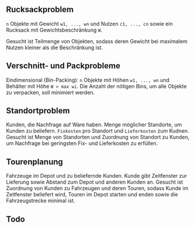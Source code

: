 ## Rucksackproblem
`n` Objekte mit Gewicht `w1, ..., wn` und Nutzen `c1, ..., cn` sowie ein Rucksack mit Gewichtsbeschränkung `W`.

Gesucht ist Teilmenge von Objekten, sodass deren Gewicht bei maximalem Nutzen kleiner als die Beschränkung ist.

## Verschnitt- und Packprobleme
Eindimensional (Bin-Packing):
`n` Objekte mit Höhen `w1, ..., wn` und Behälter mit Höhe `W > max wi`.
Die Anzahl der nötigen Bins, um alle Objekte zu verpacken, soll minimiert werden.

## Standortproblem
Kunden, die Nachfrage auf Ware haben. Menge möglicher Standorte, um Kunden zu beliefern. `Fixkosten` pro Standort und `Lieferkosten` zum Kudnen.
Gesucht ist Menge von Standorten und Zuordnung von Standort zu Kunden, um Nachfrage bei geringsten Fix- und Lieferkosten zu erfüllen.

## Tourenplanung
Fahrzeuge im Depot und zu beliefernde Kunden.
Kunde gibt Zeitfenster zur Lieferung sowie Abstand zum Depot und anderen Kunden an.
Gesucht ist Zuordnung von Kunden zu Fahrzeugen und deren Touren, sodass Kunde im Zeitfenster beliefert wird, Touren im Depot starten und enden sowie die Fahrzeugstrecke minimal ist.

## Todo